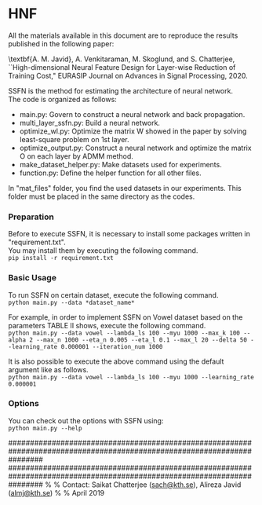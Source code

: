 # HNF

All the materials available in this document are to reproduce the results published in the following paper:

\textbf{A. M. Javid}, A. Venkitaraman, M. Skoglund, and S. Chatterjee, ``High-dimensional Neural Feature Design for Layer-wise Reduction of Training Cost," EURASIP Journal on Advances in Signal Processing, 2020.

SSFN is the method for estimating the architecture of neural network.   
The code is organized as follows:

- main.py: Govern to construct a neural network and back propagation.
- multi_layer_ssfn.py: Build a neural network.
- optimize_wl.py: Optimize the matrix W showed in the paper by solving least-square problem on 1st layer.
- optimize_output.py: Construct a neural network and optimize the matrix O on each layer by ADMM method.
- make_dataset_helper.py: Make datasets used for experiments.
- function.py: Define the helper function for all other files.

In "mat_files" folder, you find the used datasets in our experiments. 
This folder must be placed in the same directory as the codes.   

### Preparation
Before to execute SSFN, it is necessary to install some packages written in "requirement.txt".   
You may install them by executing the following command.   
```pip install -r requirement.txt```

### Basic Usage
To run SSFN on certain dataset, execute the following command.   
```python main.py --data *dataset_name*```   

For example, in order to implement SSFN on Vowel dataset based on the parameters TABLE Ⅱ shows, execute the following command.   
```python main.py --data vowel --lambda_ls 100 --myu 1000 --max_k 100 --alpha 2 --max_n 1000 --eta_n 0.005 --eta_l 0.1 --max_l 20 --delta 50 --learning_rate 0.000001 --iteration_num 1000```

It is also possible to execute the above command using the default argument like as follows.   
```python main.py --data vowel --lambda_ls 100 --myu 1000 --learning_rate 0.000001```

### Options 
You can check out the options with SSFN using:   
```python main.py --help```

########################################################################################################################
########################################################################################################################
%
%   Contact:    Saikat Chatterjee (sach@kth.se), Alireza Javid (almj@kth.se) 
%
% 	April 2019
   
